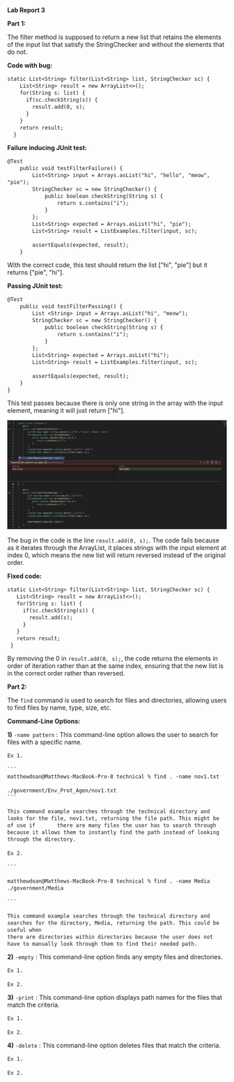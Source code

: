 **Lab Report 3**

**Part 1:**

The filter method is supposed to return a new list that retains the elements of the input list that satisfy the StringChecker and without the elements that do not. 

**Code with bug:**

```
static List<String> filter(List<String> list, StringChecker sc) {
    List<String> result = new ArrayList<>();
    for(String s: list) {
      if(sc.checkString(s)) {
        result.add(0, s);
      }
    }
    return result;
  }
```

**Failure inducing JUnit test:**

```
@Test
    public void testFilterFailure() {
        List<String> input = Arrays.asList("hi", "hello", "meow", "pie");
        StringChecker sc = new StringChecker() {
            public boolean checkString(String s) {
                return s.contains("i");
            }
        };
        List<String> expected = Arrays.asList("hi", "pie");
        List<String> result = ListExamples.filter(input, sc);
        
        assertEquals(expected, result);
    }
```
    
With the correct code, this test should return the list ["hi", "pie"] but it returns ["pie", "hi"].

**Passing JUnit test:**

```
@Test
    public void testFilterPassing() {
        List <String> input = Arrays.asList("hi", "meow");
        StringChecker sc = new StringChecker() {
            public boolean checkString(String s) {
                return s.contains("i");
            }
        };
        List<String> expected = Arrays.asList("hi");
        List<String> result = ListExamples.filter(input, sc);
        
        assertEquals(expected, result);
    }
}
```

This test passes because there is only one string in the array with the input element, meaning it will just return ["hi"].

![Image](filtertests.png)

The bug in the code is the line `result.add(0, s);`. The code fails because as it iterates through the ArrayList, it places strings with the input element at index 0, which means the new list will return reversed instead of the original order. 

**Fixed code:**

 ```
static List<String> filter(List<String> list, StringChecker sc) {
    List<String> result = new ArrayList<>();
    for(String s: list) {
      if(sc.checkString(s)) {
        result.add(s);
      }
    }
    return result;
  }
```

By removing the 0 in `result.add(0, s);`, the code returns the elements in order of iteration rather than at the same index, ensuring that the new list is in the correct order rather than reversed. 

**Part 2:**

The `find` command is used to search for files and directories, allowing users to find files by name, type, size, etc. 

**Command-Line Options:**

**1)** `-name pattern` : This command-line option allows the user to search for files with a specific name.

    Ex 1. 
    
    ```
    matthewdoan@Matthews-MacBook-Pro-8 technical % find . -name nov1.txt
    
    ./government/Env_Prot_Agen/nov1.txt
    ```
    
    This command example searches through the technical directory and looks for the file, nov1.txt, returning the file path. This might be of use if       there are many files the user has to search through because it allows them to instantly find the path instead of looking through the directory.
    
    Ex 2.
    
    ```
    
    matthewdoan@Matthews-MacBook-Pro-8 technical % find . -name Media
    ./government/Media
    
    ```
    
    This command example searches through the technical directory and searches for the directory, Media, returning the path. This could be useful when
    there are directories within directories because the user does not have to manually look through them to find their needed path.
    
**2)** `-empty` : This command-line option finds any empty files and directories.

    Ex 1. 
    
    Ex 2.
    
**3)** `-print` : This command-line option displays path names for the files that match the criteria.

    Ex 1.

    Ex 2.
    
**4)** `-delete` : This command-line option deletes files that match the criteria.

    Ex 1.

    Ex 2.
    


